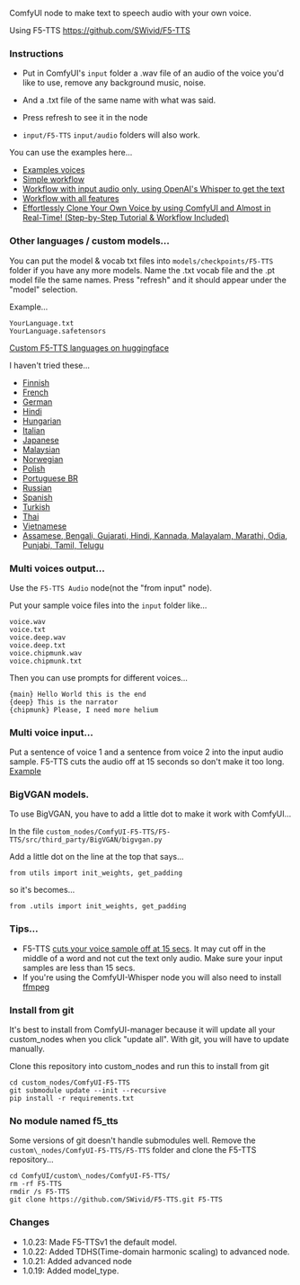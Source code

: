 
ComfyUI node to make text to speech audio with your own voice.

Using F5-TTS https://github.com/SWivid/F5-TTS


### Instructions

* Put in ComfyUI's `input` folder a .wav file of an audio of the voice you'd like to use, remove any background music, noise.
* And a .txt file of the same name with what was said.
* Press refresh to see it in the node

* `input/F5-TTS` `input/audio` folders will also work.

You can use the examples here...
* [Examples voices](example_workflows/)
* [Simple workflow](example_workflows/simple_ComfyUI_F5TTS_workflow.json)
* [Workflow with input audio only, using OpenAI's Whisper to get the text](example_workflows/F5TTS_whisper_workflow.json)
* [Workflow with all features](example_workflows/F5TTS-test-all.json)
* [Effortlessly Clone Your Own Voice by using ComfyUI and Almost in Real-Time! (Step-by-Step Tutorial & Workflow Included)](https://www.reddit.com/r/StableDiffusion/comments/1id8spa/effortlessly_clone_your_own_voice_by_using/)


### Other languages / custom models...

You can put the model & vocab txt files into `models/checkpoints/F5-TTS` folder if you have any more models.  Name the .txt vocab file and the .pt model file the same names.  Press "refresh" and it should appear under the "model" selection.

Example...
```
YourLanguage.txt
YourLanguage.safetensors
```

[Custom F5-TTS languages on huggingface](https://huggingface.co/models?search=f5)

I haven't tried these...
* [Finnish](https://huggingface.co/AsmoKoskinen/F5-TTS_Finnish_Model)
* [French](https://huggingface.co/RASPIAUDIO/F5-French-MixedSpeakers-reduced)
* [German](https://huggingface.co/aihpi/F5-TTS-German)
* [Hindi](https://huggingface.co/SPRINGLab/F5-Hindi-24KHz)
* [Hungarian](https://huggingface.co/sarpba/F5-TTS-Hun)
* [Italian](https://huggingface.co/alien79/F5-TTS-italian)
* [Japanese](https://huggingface.co/Jmica/F5TTS)
* [Malaysian](https://huggingface.co/mesolitica/Malaysian-F5-TTS)
* [Norwegian](https://huggingface.co/akhbar/F5_Norwegian)
* [Polish](https://huggingface.co/Gregniuki/F5-tts_English_German_Polish/tree/main/Polish)
* [Portuguese BR](https://huggingface.co/firstpixel/F5-TTS-pt-br)
* [Russian](https://huggingface.co/hotstone228/F5-TTS-Russian)
* [Spanish](https://huggingface.co/jpgallegoar/F5-Spanish)
* [Turkish](https://huggingface.co/marduk-ra/F5-TTS-Turkish)
* [Thai](https://huggingface.co/VIZINTZOR/F5-TTS-THAI)
* [Vietnamese](https://huggingface.co/yukiakai/F5-TTS-Vietnamese)
* [Assamese, Bengali, Gujarati, Hindi, Kannada, Malayalam, Marathi, Odia, Punjabi, Tamil, Telugu](https://huggingface.co/ShriAishu/hindiSpeech)

### Multi voices output...

Use the `F5-TTS Audio` node(not the "from input" node).

Put your sample voice files into the `input` folder like...
```
voice.wav
voice.txt
voice.deep.wav
voice.deep.txt
voice.chipmunk.wav
voice.chipmunk.txt
```

Then you can use prompts for different voices...
```
{main} Hello World this is the end
{deep} This is the narrator
{chipmunk} Please, I need more helium
```

### Multi voice input...

Put a sentence of voice 1 and a sentence from voice 2 into the input audio sample.  F5-TTS cuts the audio off at 15 seconds so don't make it too long.
[Example](https://github.com/niknah/ComfyUI-F5-TTS/issues/29)

### BigVGAN models.

To use BigVGAN, you have to add a little dot to make it work with ComfyUI...

In the file `custom_nodes/ComfyUI-F5-TTS/F5-TTS/src/third_party/BigVGAN/bigvgan.py`

Add a little dot on the line at the top that says...

`from utils import init_weights, get_padding`

so it's becomes...

`from .utils import init_weights, get_padding`


### Tips...

 * F5-TTS [cuts your voice sample off at 15 secs](https://github.com/SWivid/F5-TTS/blob/8898d05e374bcb8d3fc0b1286037e95df61f491f/src/f5_tts/infer/utils_infer.py#L315).   It may cut off in the middle of a word and not cut the text only audio.   Make sure your input samples are less than 15 secs.
 * If you're using the ComfyUI-Whisper node you will also need to install [ffmpeg](https://ffmpeg.org/download.html)


### Install from git

It's best to install from ComfyUI-manager because it will update all your custom\_nodes when you click "update all".  With git, you will have to update manually.

Clone this repository into custom\_nodes and run this to install from git
```
cd custom_nodes/ComfyUI-F5-TTS
git submodule update --init --recursive
pip install -r requirements.txt
```

### No module named f5\_tts

Some versions of git doesn't handle submodules well.  Remove the `custom\_nodes/ComfyUI-F5-TTS/F5-TTS` folder and clone the F5-TTS repository...
```
cd ComfyUI/custom\_nodes/ComfyUI-F5-TTS/
rm -rf F5-TTS
rmdir /s F5-TTS
git clone https://github.com/SWivid/F5-TTS.git F5-TTS
```

### Changes

* 1.0.23: Made F5-TTSv1 the default model.
* 1.0.22: Added TDHS(Time-domain harmonic scaling) to advanced node.
* 1.0.21: Added advanced node
* 1.0.19: Added model\_type.
